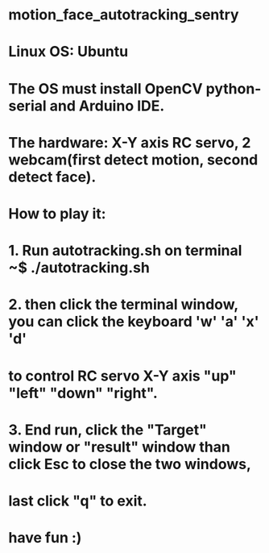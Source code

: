 # motion_face_autotracking_sentry
# Linux OS: Ubuntu
# The OS must install OpenCV python-serial and Arduino IDE.
# The hardware: X-Y axis RC servo, 2 webcam(first detect motion, second  detect face).
# How to play it:
# 1. Run autotracking.sh on terminal ~$ ./autotracking.sh
# 2. then click the terminal window, you can click the keyboard 'w' 'a' 'x' 'd' 
#    to control RC servo X-Y axis "up" "left" "down" "right".
# 3. End run, click the "Target" window or "result" window than click Esc to close the two windows,
#    last click "q" to exit.

# have fun :)
